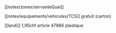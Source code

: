 [[notes/zones/servanteQuai]]

[[notes/equipements/vehicules/TCS]] gratuit (carton) 

[[landi]] 1,95chf article 47866 plastique 